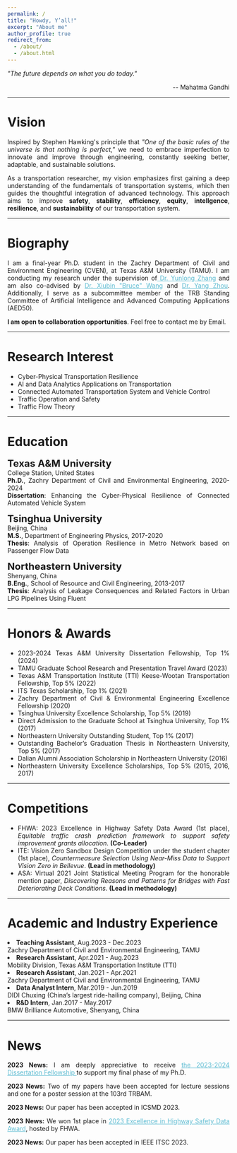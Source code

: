 ```yaml
---
permalink: /
title: "Howdy, Y’all!"
excerpt: "About me"
author_profile: true
redirect_from: 
  - /about/
  - /about.html
---
```




<p><i>"The future depends on what you do today."</i></p>
<p style="text-align: right;">-- Mahatma Gandhi</p>




<hr color="#FFFFFF" />

Vision
======
<div style="text-align: justify"> 

<p> Inspired by Stephen Hawking's principle that <i>"One of the basic rules of the universe is that nothing is perfect,"</i> we need to embrace imperfection to innovate and improve through engineering, constantly seeking better, adaptable, and sustainable solutions.</p>
<p> As a transportation researcher, my vision emphasizes first gaining a deep understanding of the fundamentals of transportation systems, which then guides the thoughtful integration of advanced technology. This approach aims to improve <b>safety</b>, <b>stability</b>, <b>efficiency</b>, <b>equity</b>, <b>intellgence</b>, <b>resilience</b>, and <b>sustainability</b> of our transportation system.</p> 


<hr color="#FFFFFF" />
</div>


Biography
======

<!-- --------------------------------First Person --------------------------- -->

<div style="text-align: justify"> 
<p>I am a final-year Ph.D. student in the Zachry Department of Civil and Environment Engineering (CVEN), at Texas A&M University (TAMU). I am conducting my research under the supervision of<a href="https://engineering.tamu.edu/civil/profiles/yzhang.html" style="color:#5dbcd2;"> Dr. Yunlong Zhang</a> and am also co-advised by  <a href="https://engineering.tamu.edu/civil/profiles/bwang.html" style="color:#5dbcd2;">Dr. Xiubin "Bruce" Wang</a> and <a href="https://engineering.tamu.edu/civil/profiles/zhou-yang.html" style="color:#5dbcd2;">Dr. Yang Zhou</a>. Additionally, I serve as a subcommittee member of the TRB Standing Committee of Artificial Intelligence and Advanced Computing Applications (AED50). </p>

<p><b>I am open to collaboration opportunities</b>. Feel free to contact me by Email.</p>

<hr color="#FFFFFF" />
</div>

Research Interest
======
<ul>
<li>Cyber-Physical Transportation Resilience</li>
<li>AI and Data Analytics Applications on Transportation</li>
<li>Connected Automated Transportation System and Vehicle Control </li>
<li>Traffic Operation and Safety  </li>
<li>Traffic Flow Theory </li>
</ul>


<hr color="#FFFFFF" />

Education
======
<p><div style="text-align: justify"> 
<div style="font-size: 22px;"><b>Texas A&M University</b></div>
College Station, United States<br/>
<strong>Ph.D.</strong>, Zachry Department of Civil and Environmental Engineering, 2020-2024<br/>
<strong>Dissertation</strong>: Enhancing the Cyber-Physical Resilience of Connected Automated Vehicle System<br/></p>

<p><div  style="font-size: 22px;"><b>Tsinghua University</b></div>
Beijing, China<br/>
<strong>M.S.</strong>, Department of Engineering Physics, 2017-2020<br/>
<strong>Thesis</strong>: Analysis of Operation Resilience in Metro Network based on Passenger Flow Data<br/></p>


<p><div style="font-size: 22px;"><b>Northeastern University</b></div>
Shenyang, China<br/>
<strong>B.Eng.</strong>, School of Resource and Civil Engineering, 2013-2017<br/>
<strong>Thesis</strong>: Analysis of Leakage Consequences and Related Factors in Urban LPG Pipelines Using Fluent<br/></p>



<hr color="#FFFFFF" />
</div>

Honors & Awards
======

<div style="text-align: justify"> 
<ul>
<li>2023-2024 Texas A&M University Dissertation Fellowship, Top 1% (2024)</li>
<li>TAMU Graduate School Research and Presentation Travel Award (2023)</li>
<li>Texas A&M Transportation Institute (TTI) Keese-Wootan Transportation Fellowship, Top 5% (2022) </li>
<li>ITS Texas Scholarship, Top 1% (2021)</li>
<li>Zachry Department of Civil & Environmental Engineering Excellence Fellowship (2020)</li>
<li>Tsinghua University Excellence Scholarship, Top 5% (2019)</li>
<li>Direct Admission to the Graduate School at Tsinghua University, Top 1% (2017)</li>
<li>Northeastern University Outstanding Student, Top 1% (2017)</li>
<li>Outstanding Bachelor’s Graduation Thesis in Northeastern University, Top 5% (2017)</li>
<li>Dalian Alumni Association Scholarship in Northeastern University (2016)</li>
<li>Northeastern University Excellence Scholarships, Top 5% (2015, 2016, 2017)</li>
</ul>

<hr color="#FFFFFF" />
</div>

Competitions
======
<div style="text-align: justify"> 

<ul>
<li>FHWA: 2023 Excellence in Highway Safety Data Award (1st place), <i>Equitable traffic crash prediction framework to support safety improvement grants allocation</i>. <b>(Co-Leader)</b> </li>
<li>ITE: Vision Zero Sandbox Design Competition under the student chapter (1st place), <i>Countermeasure Selection Using Near-Miss Data to Support Vision Zero in Bellevue</i>. <b>(Lead in methodology)</b></li>
<li>ASA: Virtual 2021 Joint Statistical Meeting Program for the honorable mention paper, <i>Discovering Reasons and Patterns for Bridges with Fast Deteriorating Deck Conditions</i>. <b>(Lead in methodology)</b></li>
</ul>

<hr color="#FFFFFF" />
</div>


Academic and Industry Experience
======
<div style="text-align: justify"> 
<li><b>Teaching Assistant</b>, Aug.2023 - Dec.2023<br/>
Zachry Department of Civil and Environmental Engineering, TAMU<br/></li>

<li><b>Research Assistant</b>, Apr.2021 - Aug.2023<br/>
Mobility Division, Texas A&M Transportation Institute (TTI)<br/></li>

<li><b>Research Assistant</b>, Jan.2021 - Apr.2021<br/>
Zachry Department of Civil and Environmental Engineering, TAMU<br/></li>

<li><b>Data Analyst Intern</b>, Mar.2019 - Jun.2019<br/>
DIDI Chuxing (China’s largest ride-hailing company), Beijing, China<br/></li>

<li><b>R&D Intern</b>, Jan.2017 - May.2017<br/>
BMW Brilliance Automotive, Shenyang, China <br/></li>

<hr color="#FFFFFF" />
</div>

News
======
<div style="text-align: justify"> 
<p><b>2023 News:</b> I am deeply appreciative to receive <a href="https://grad.tamu.edu/knowledge-center/funding-and-benefits/2023-2024-dissertation-fellowship-awardees" style="color:#5dbcd2;"> the 2023-2024 Dissertation Fellowship </a> to support my final phase of my Ph.D.</p>

<p><b>2023 News:</b> Two of my papers have been accepted for lecture sessions and one for a poster session at the 103rd TRBAM.

<p><b>2023 News:</b> Our paper has been accepted in ICSMD 2023.

<p><b>2023 News:</b> We won 1st place in <a href="https://highways.dot.gov/research/safety/hsis/Excellence-Awards" style="color:#5dbcd2;">2023 Excellence in Highway Safety Data Award</a>, hosted by FHWA.

<p><b>2023 News:</b> Our paper has been accepted in IEEE ITSC 2023.
</div>


